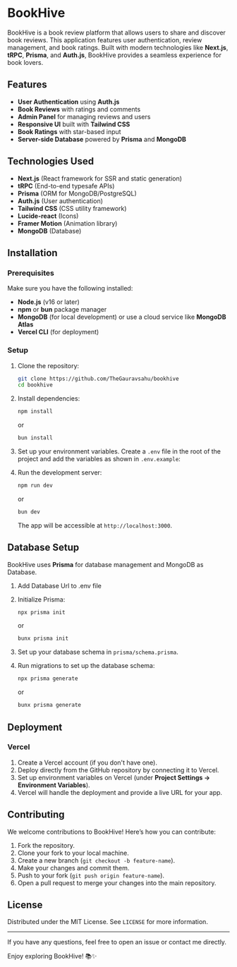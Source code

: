 # BookHive

BookHive is a book review platform that allows users to share and discover book reviews. This application features user authentication, review management, and book ratings. Built with modern technologies like **Next.js**, **tRPC**, **Prisma**, and **Auth.js**, BookHive provides a seamless experience for book lovers.

## Features

- **User Authentication** using **Auth.js**
- **Book Reviews** with ratings and comments
- **Admin Panel** for managing reviews and users
- **Responsive UI** built with **Tailwind CSS**
- **Book Ratings** with star-based input
- **Server-side Database** powered by **Prisma** and **MongoDB**

## Technologies Used

- **Next.js** (React framework for SSR and static generation)
- **tRPC** (End-to-end typesafe APIs)
- **Prisma** (ORM for MongoDB/PostgreSQL)
- **Auth.js** (User authentication)
- **Tailwind CSS** (CSS utility framework)
- **Lucide-react** (Icons)
- **Framer Motion** (Animation library)
- **MongoDB** (Database)

## Installation

### Prerequisites

Make sure you have the following installed:

- **Node.js** (v16 or later)
- **npm** or **bun** package manager
- **MongoDB** (for local development) or use a cloud service like **MongoDB Atlas**
- **Vercel CLI** (for deployment)

### Setup

1. Clone the repository:

   ```bash
   git clone https://github.com/TheGauravsahu/bookhive
   cd bookhive
   ```

2. Install dependencies:

   ```bash
   npm install
   ```

   or

   ```bash
   bun install
   ```

3. Set up your environment variables. Create a `.env` file in the root of the project and add the variables as shown in `.env.example`:

4. Run the development server:

   ```bash
   npm run dev
   ```

   or

   ```bash
   bun dev
   ```

   The app will be accessible at `http://localhost:3000`.

## Database Setup

BookHive uses **Prisma** for database management and MongoDB as Database.

1. Add Database Url to .env file

2. Initialize Prisma:

   ```bash
   npx prisma init
   ```

   or

   ```bash
   bunx prisma init
   ```

3. Set up your database schema in `prisma/schema.prisma`.

4. Run migrations to set up the database schema:

   ```bash
   npx prisma generate
   ```

   or

   ```bash
   bunx prisma generate
   ```

## Deployment

### Vercel

1. Create a Vercel account (if you don't have one).
2. Deploy directly from the GitHub repository by connecting it to Vercel.
3. Set up environment variables on Vercel (under **Project Settings → Environment Variables**).
4. Vercel will handle the deployment and provide a live URL for your app.

## Contributing

We welcome contributions to BookHive! Here’s how you can contribute:

1. Fork the repository.
2. Clone your fork to your local machine.
3. Create a new branch (`git checkout -b feature-name`).
4. Make your changes and commit them.
5. Push to your fork (`git push origin feature-name`).
6. Open a pull request to merge your changes into the main repository.

## License

Distributed under the MIT License. See `LICENSE` for more information.

---

If you have any questions, feel free to open an issue or contact me directly.

Enjoy exploring BookHive! 📚✨
